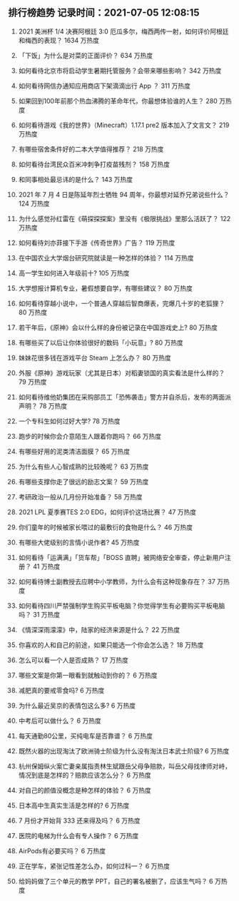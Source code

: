 
## 排行榜趋势 记录时间：2021-07-05 12:08:15
  
  1. 2021 美洲杯 1/4 决赛阿根廷 3:0 厄瓜多尔，梅西两传一射，如何评价阿根廷和梅西的表现？ 1634 万热度
    
  2. 「下饭」为什么是对菜的正面评价？ 634 万热度
    
  3. 如何看待北京市将启动学生暑期托管服务？会带来哪些影响？ 342 万热度
    
  4. 如何看待网信办通知应用商店下架滴滴出行 App ？ 311 万热度
    
  5. 如果回到100年前那个热血沸腾的革命年代，你最想体验谁的人生？ 280 万热度
    
  6. 如何看待游戏《我的世界》（Minecraft）1.17.1 pre2 版本加入了文言文？ 219 万热度
    
  7. 有哪些宿舍条件好的二本大学值得推荐？ 218 万热度
    
  8. 如何看待台湾民众百米冲刺争打疫苗残剂？ 158 万热度
    
  9. 和同事相处最忌讳的是什么？ 143 万热度
    
  10. 2021 年 7 月 4 日是陈延年烈士牺牲 94 周年，你最想对延乔兄弟说些什么？ 124 万热度
    
  11. 为什么感觉孙红雷在《萌探探探案》里没有《极限挑战》里那么活跃了？ 122 万热度
    
  12. 如何看待刘亦菲接下手游《传奇世界》广告？ 119 万热度
    
  13. 在中国农业大学烟台研究院就读是一种怎样的体验？ 114 万热度
    
  14. 高一学生如何进入年级前十? 105 万热度
    
  15. 大学想报计算机专业，暑假想要自学，有哪些建议？ 80 万热度
    
  16. 如何看待穿越小说中，一个普通人穿越后智商爆表，完爆几十岁的老狐狸？ 80 万热度
    
  17. 若干年后，《原神》会以什么样的身份被记录在中国游戏史上? 80 万热度
    
  18. 有哪些买了以后让你体验很好的数码「小玩意」? 80 万热度
    
  19. 妹妹花很多钱在游戏平台 Steam 上怎么办？ 80 万热度
    
  20. 外服《原神》游戏玩家（尤其是日本）对稻妻锁国的真实看法是什么样的？ 79 万热度
    
  21. 如何看待维他奶集团在采购部员工「恐怖袭击」警方并自杀后，发布的两面派声明？ 78 万热度
    
  22. 一个专科生如何过好大学? 78 万热度
    
  23. 跑步的时候你会介意陌生人跟着你跑吗？ 66 万热度
    
  24. 有哪些好用的泥类清洁面膜？ 65 万热度
    
  25. 为什么有些人心智成熟的比较晚呢？ 63 万热度
    
  26. 有哪些支撑你走了很远的励志文案？ 59 万热度
    
  27. 考研政治一般从几月份开始准备？ 58 万热度
    
  28. 2021 LPL 夏季赛TES 2:0 EDG，如何评价这场比赛？ 47 万热度
    
  29. 你们童年的时候被家长喂过的最敷衍的食物是什么？ 46 万热度
    
  30. 有哪些大佬级别的言情小说作者? 45 万热度
    
  31. 如何看待「运满满」「货车帮」「BOSS 直聘」被网络安全审查，停止新用户注册？ 41 万热度
    
  32. 如何看待博士副教授去应聘中小学教师，为什么会有这种现象存在？ 37 万热度
    
  33. 如何看待四川严禁强制学生购买平板电脑？你觉得学生有必要购买平板电脑吗？ 31 万热度
    
  34. 《情深深雨濛濛》中，陆家的经济来源是什么？ 22 万热度
    
  35. 你喜欢的人和自己的前途，如果只能选一个你会怎么选？ 18 万热度
    
  36. 怎么可以看一个人是否成熟？ 17 万热度
    
  37. 哪些文案是你第一眼看到就触动到你的？ 6 万热度
    
  38. 减肥真的要戒零食吗? 6 万热度
    
  39. 为什么最近吴京的表情包这么多? 6 万热度
    
  40. 中考后可以做什么？ 6 万热度
    
  41. 每天通勤80公里，买纯电车是否靠谱？ 6 万热度
    
  42. 既然火器的出现淘汰了欧洲骑士阶级为什么没有淘汰日本武士阶级? 6 万热度
    
  43. 杭州保姆纵火案亡妻亲属指责林生斌跟岳父母争赔款，叫岳父母找律师对峙，情况到底是怎样的？赔款应该怎么分？ 6 万热度
    
  44. 对自己的颜值没概念是种怎样的体验？ 6 万热度
    
  45. 日本高中生真实生活是怎样的? 6 万热度
    
  46. 7 月份才开始背 333 还来得及吗？ 6 万热度
    
  47. 医院的电梯为什么会有专人操作？ 6 万热度
    
  48. AirPods有必要买吗？ 6 万热度
    
  49. 正在学车，紧张记性差怎么办，如何过科一？ 6 万热度
    
  50. 给妈妈做了三个单元的教学 PPT，自己的署名被删了，应该生气吗？ 6 万热度
    